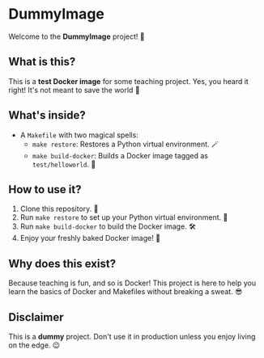 # DummyImage

Welcome to the **DummyImage** project! 🎉

## What is this?

This is a **test Docker image** for some teaching project. Yes, you heard it right! It's not meant to save the world  🐳

## What's inside?

- A `Makefile` with two magical spells:
  - `make restore`: Restores a Python virtual environment. 🪄
  - `make build-docker`: Builds a Docker image tagged as `test/helloworld`. 🚀

## How to use it?

1. Clone this repository. 🐒
2. Run `make restore` to set up your Python virtual environment. 🐍
3. Run `make build-docker` to build the Docker image. 🛠️
4. Enjoy your freshly baked Docker image! 🍞

## Why does this exist?

Because teaching is fun, and so is Docker! This project is here to help you learn the basics of Docker and Makefiles without breaking a sweat. 😎

## Disclaimer

This is a **dummy** project. Don't use it in production unless you enjoy living on the edge. 😉